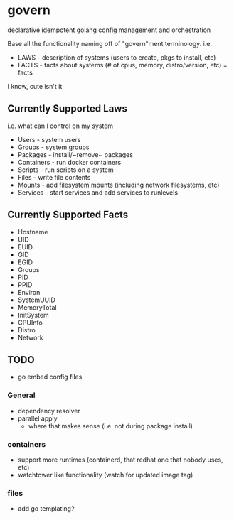 # govern

declarative idempotent golang config management and orchestration

Base all the functionality naming off of "govern"ment terminology. i.e.

  * LAWS - description of systems (users to create, pkgs to install, etc)
  * FACTS - facts about systems (# of cpus, memory, distro/version, etc) = facts

I know, cute isn't it


## Currently Supported Laws

i.e. what can I control on my system

* Users - system users
* Groups - system groups
* Packages - install/~remove~ packages
* Containers - run docker containers
* Scripts - run scripts on a system
* Files - write file contents
* Mounts - add filesystem mounts (including network filesystems, etc)
* Services - start services and add services to runlevels

## Currently Supported Facts

* Hostname
* UID
*	EUID
*	GID
*	EGID
*	Groups
*	PID
*	PPID
*	Environ
*	SystemUUID
*	MemoryTotal
*	InitSystem
*	CPUInfo
*	Distro
*	Network

## TODO

* go embed config files

### General
* dependency resolver
* parallel apply
  * where that makes sense (i.e. not during package install)

### containers
* support more runtimes (containerd, that redhat one that nobody uses, etc)
* watchtower like functionality (watch for updated image tag)

### files
* add go templating?

